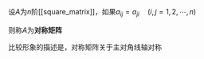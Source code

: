 设$A$为$n$阶[[square_matrix]]，如果$a_{ij}=a_{ji}\quad(i,j=1,2,\cdots,n)$

则称$A$为**对称矩阵**

比较形象的描述是，对称矩阵关于主对角线轴对称